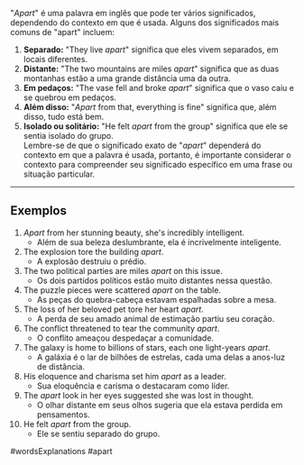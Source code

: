 "*Apart*" é uma palavra em inglês que pode ter vários significados, dependendo do contexto em que é usada. Alguns dos significados mais comuns de "apart" incluem:

1. **Separado:** "They live *apart*" significa que eles vivem separados, em locais diferentes.
2. **Distante:** "The two mountains are miles *apart*" significa que as duas montanhas estão a uma grande distância uma da outra.
3. **Em pedaços:** "The vase fell and broke *apart*" significa que o vaso caiu e se quebrou em pedaços. 
4. **Além disso:** "*Apart* from that, everything is fine" significa que, além disso, tudo está bem.    
5. **Isolado ou solitário:** "He felt *apart* from the group" significa que ele se sentia isolado do grupo.    
Lembre-se de que o significado exato de "*apart*" dependerá do contexto em que a palavra é usada, portanto, é importante considerar o contexto para compreender seu significado específico em uma frase ou situação particular.

--- 

## Exemplos

1. _Apart_ from her stunning beauty, she's incredibly intelligent.
	- Além de sua beleza deslumbrante, ela é incrivelmente inteligente.
2. The explosion tore the building _apart_.
	- A explosão destruiu o prédio.
3. The two political parties are miles _apart_ on this issue.
	- Os dois partidos políticos estão muito distantes nessa questão.
4. The puzzle pieces were scattered _apart_ on the table.
	- As peças do quebra-cabeça estavam espalhadas sobre a mesa.
5. The loss of her beloved pet tore her heart _apart_.
	- A perda de seu amado animal de estimação partiu seu coração.
6. The conflict threatened to tear the community _apart_.
	- O conflito ameaçou despedaçar a comunidade.
7. The galaxy is home to billions of stars, each one light-years _apart_.
	- A galáxia é o lar de bilhões de estrelas, cada uma delas a anos-luz de distância.
8. His eloquence and charisma set him _apart_ as a leader.
	- Sua eloquência e carisma o destacaram como líder.
9. The _apart_ look in her eyes suggested she was lost in thought.
	- O olhar distante em seus olhos sugeria que ela estava perdida em pensamentos.
10. He felt *apart* from the group.
	- Ele se sentiu separado do grupo.

#wordsExplanations 
#apart